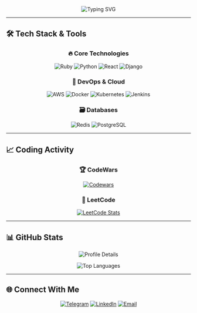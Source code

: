 



<div align="center">
  <img src="https://readme-typing-svg.demolab.com?font=Fira+Code&pause=1000&color=22D3EE&width=435&lines=Hello%2C+I'm+Matvey+Sviadysh;DevOps+Enthusiast;Problem+Solver" alt="Typing SVG" />
</div>

---

## 🛠️ Tech Stack & Tools

<div align="center">
  
### 🔥 Core Technologies
![Ruby](https://img.shields.io/badge/-Ruby-CC342D?style=for-the-badge&logo=ruby&logoColor=white)
![Python](https://img.shields.io/badge/-Python-3776AB?style=for-the-badge&logo=python&logoColor=white)
![React](https://img.shields.io/badge/-React-61DAFB?style=for-the-badge&logo=react&logoColor=black)
![Django](https://img.shields.io/badge/-Django-092E20?style=for-the-badge&logo=django&logoColor=white)

### 🚀 DevOps & Cloud
![AWS](https://img.shields.io/badge/AWS-%23FF9900.svg?style=for-the-badge&logo=amazon-aws&logoColor=white)
![Docker](https://img.shields.io/badge/-Docker-2496ED?style=for-the-badge&logo=docker&logoColor=white)
![Kubernetes](https://img.shields.io/badge/-Kubernetes-326CE5?style=for-the-badge&logo=kubernetes&logoColor=white)
![Jenkins](https://img.shields.io/badge/-Jenkins-D24939?style=for-the-badge&logo=jenkins&logoColor=white)

### 🗃️ Databases
![Redis](https://img.shields.io/badge/-Redis-DC382D?style=for-the-badge&logo=redis&logoColor=white)
![PostgreSQL](https://img.shields.io/badge/-PostgreSQL-4169E1?style=for-the-badge&logo=postgresql&logoColor=white)

</div>

---

## 📈 Coding Activity

<div align="center">
  
### 🏆 CodeWars
[![Codewars](https://www.codewars.com/users/MatveySviadysh/badges/large)](https://www.codewars.com/users/MatveySviadysh)

### 🧠 LeetCode
[![LeetCode Stats](https://leetcard.jacoblin.cool/MavteySviadysh?theme=dark&font=baloo_thambi&ext=activity)](https://leetcode.com/u/MavteySviadysh/)

</div>

---

## 📊 GitHub Stats

<div align="center">
  
![Profile Details](https://github-profile-summary-cards.vercel.app/api/cards/profile-details?username=MatveySviadysh&theme=github_dark)

![Top Languages](https://github-readme-stats.vercel.app/api/top-langs/?username=MatveySviadysh&layout=compact&theme=vision-friendly-dark&hide_border=true)


</div>

---

## 🌐 Connect With Me

<div align="center">
  
[![Telegram](https://img.shields.io/badge/-Telegram-26A5E4?style=for-the-badge&logo=telegram&logoColor=white)](https://t.me/MatveiSviadysh)
[![LinkedIn](https://img.shields.io/badge/-LinkedIn-0A66C2?style=for-the-badge&logo=linkedin&logoColor=white)](https://www.linkedin.com/in/matvey-sviadysh-a59947373/)
[![Email](https://img.shields.io/badge/-Email-EA4335?style=for-the-badge&logo=gmail&logoColor=white)](mailto:matvejsvadys5@gmail.com)

</div>

